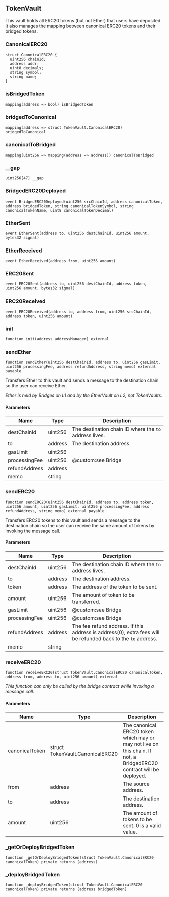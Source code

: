 ## TokenVault

This vault holds all ERC20 tokens (but not Ether) that users have deposited.
It also manages the mapping between canonical ERC20 tokens and their bridged
tokens.

### CanonicalERC20

```solidity
struct CanonicalERC20 {
  uint256 chainId;
  address addr;
  uint8 decimals;
  string symbol;
  string name;
}
```

### isBridgedToken

```solidity
mapping(address => bool) isBridgedToken
```

### bridgedToCanonical

```solidity
mapping(address => struct TokenVault.CanonicalERC20) bridgedToCanonical
```

### canonicalToBridged

```solidity
mapping(uint256 => mapping(address => address)) canonicalToBridged
```

### \_\_gap

```solidity
uint256[47] __gap
```

### BridgedERC20Deployed

```solidity
event BridgedERC20Deployed(uint256 srcChainId, address canonicalToken, address bridgedToken, string canonicalTokenSymbol, string canonicalTokenName, uint8 canonicalTokenDecimal)
```

### EtherSent

```solidity
event EtherSent(address to, uint256 destChainId, uint256 amount, bytes32 signal)
```

### EtherReceived

```solidity
event EtherReceived(address from, uint256 amount)
```

### ERC20Sent

```solidity
event ERC20Sent(address to, uint256 destChainId, address token, uint256 amount, bytes32 signal)
```

### ERC20Received

```solidity
event ERC20Received(address to, address from, uint256 srcChainId, address token, uint256 amount)
```

### init

```solidity
function init(address addressManager) external
```

### sendEther

```solidity
function sendEther(uint256 destChainId, address to, uint256 gasLimit, uint256 processingFee, address refundAddress, string memo) external payable
```

Transfers Ether to this vault and sends a message to the destination
chain so the user can receive Ether.

_Ether is held by Bridges on L1 and by the EtherVault on L2,
not TokenVaults._

#### Parameters

| Name          | Type    | Description                                            |
| ------------- | ------- | ------------------------------------------------------ |
| destChainId   | uint256 | The destination chain ID where the `to` address lives. |
| to            | address | The destination address.                               |
| gasLimit      | uint256 |                                                        |
| processingFee | uint256 | @custom:see Bridge                                     |
| refundAddress | address |                                                        |
| memo          | string  |                                                        |

### sendERC20

```solidity
function sendERC20(uint256 destChainId, address to, address token, uint256 amount, uint256 gasLimit, uint256 processingFee, address refundAddress, string memo) external payable
```

Transfers ERC20 tokens to this vault and sends a message to the
destination chain so the user can receive the same amount of tokens
by invoking the message call.

#### Parameters

| Name          | Type    | Description                                                                                                  |
| ------------- | ------- | ------------------------------------------------------------------------------------------------------------ |
| destChainId   | uint256 | The destination chain ID where the `to` address lives.                                                       |
| to            | address | The destination address.                                                                                     |
| token         | address | The address of the token to be sent.                                                                         |
| amount        | uint256 | The amount of token to be transferred.                                                                       |
| gasLimit      | uint256 | @custom:see Bridge                                                                                           |
| processingFee | uint256 | @custom:see Bridge                                                                                           |
| refundAddress | address | The fee refund address. If this address is address(0), extra fees will be refunded back to the `to` address. |
| memo          | string  |                                                                                                              |

### receiveERC20

```solidity
function receiveERC20(struct TokenVault.CanonicalERC20 canonicalToken, address from, address to, uint256 amount) external
```

_This function can only be called by the bridge contract while
invoking a message call._

#### Parameters

| Name           | Type                             | Description                                                                                                          |
| -------------- | -------------------------------- | -------------------------------------------------------------------------------------------------------------------- |
| canonicalToken | struct TokenVault.CanonicalERC20 | The canonical ERC20 token which may or may not live on this chain. If not, a BridgedERC20 contract will be deployed. |
| from           | address                          | The source address.                                                                                                  |
| to             | address                          | The destination address.                                                                                             |
| amount         | uint256                          | The amount of tokens to be sent. 0 is a valid value.                                                                 |

### \_getOrDeployBridgedToken

```solidity
function _getOrDeployBridgedToken(struct TokenVault.CanonicalERC20 canonicalToken) private returns (address)
```

### \_deployBridgedToken

```solidity
function _deployBridgedToken(struct TokenVault.CanonicalERC20 canonicalToken) private returns (address bridgedToken)
```

